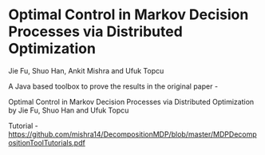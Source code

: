 # Optimal Control in Markov Decision Processes via Distributed Optimization
Jie Fu, Shuo Han, Ankit Mishra and Ufuk Topcu


A Java based toolbox to prove the results in the original paper -

Optimal Control in Markov Decision Processes via Distributed Optimization by
Jie Fu, Shuo Han and Ufuk Topcu

Tutorial - https://github.com/mishra14/DecompositionMDP/blob/master/MDPDecompositionToolTutorials.pdf
